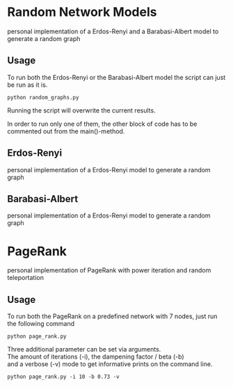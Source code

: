 # Random Network Models
personal implementation of a Erdos-Renyi and a Barabasi-Albert model to generate a random graph

## Usage
To run both the Erdos-Renyi or the Barabasi-Albert model the script can just be run as it is.
```
python random_graphs.py
```
Running the script will overwrite the current results.  

In order to run only one of them, the other block of code has to be commented out from the main()-method.


## Erdos-Renyi
personal implementation of a Erdos-Renyi model to generate a random graph

## Barabasi-Albert
personal implementation of a Erdos-Renyi model to generate a random graph


# PageRank 
personal implementation of PageRank with power iteration and random teleportation

## Usage
To run both the PageRank on a predefined network with 7 nodes, just run the following command
```
python page_rank.py
```


Three additional parameter can be set via arguments.  
The amount of iterations (-i), the dampening factor / beta (-b)  
and a verbose (-v) mode to get informative prints on the command line.  
```
python page_rank.py -i 10 -b 0.73 -v
```


